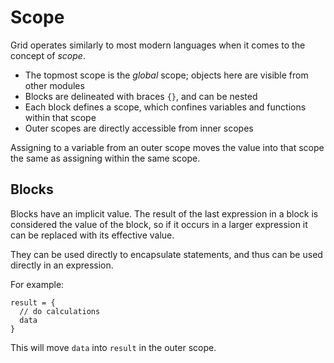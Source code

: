 # Scope

Grid operates similarly to most modern languages when it comes to the concept of *scope*.

- The topmost scope is the *global* scope; objects here are visible from other modules
- Blocks are delineated with braces `{}`, and can be nested
- Each block defines a scope, which confines variables and functions within that scope
- Outer scopes are directly accessible from inner scopes

Assigning to a variable from an outer scope moves the value into that scope the same as assigning within the same scope.

## Blocks

Blocks have an implicit value. The result of the last expression in a block is considered the value of the block, so if it occurs in a larger expression it can be replaced with its effective value.

They can be used directly to encapsulate statements, and thus can be used directly in an expression.

For example:

```
result = {
  // do calculations
  data
}
```

This will move `data` into `result` in the outer scope.
